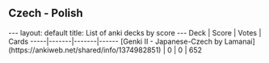<h2>Czech  -  Polish</h2>
---
layout: default
title: List of anki decks by score
---
Deck | Score | Votes | Cards
-----|-------|-------|------
[Genki II - Japanese-Czech by Lamanai](https://ankiweb.net/shared/info/1374982851) | 0 | 0 | 652
